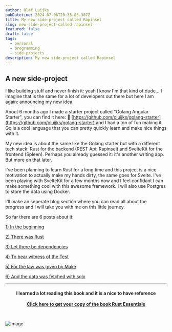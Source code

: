 ```yaml
---
author: Olaf Luijks
pubDatetime: 2024-07-08T20:35:05.307Z
title: My new side-project called Rapinsel
slug: new-side-project-called-rapinsel
featured: false
draft: false
tags:
  - personal
  - programming
  - side-projects
description: My new side-project called Rapinsel
---
```


## A new side-project

I like building stuff and never finish it: yeah I know I'm that kind of dude... I imagine that is the same for a lot of developers out there but here I am again: announcing my new idea.

About 6 months ago I made a starter project called "Golang Angular Starter", you can find it here: 🔗 [https://github.com/oluijks/golang-starter](https://github.com/oluijks/golang-starter) and I had a ton of fun making it. Go is a cool language that you can pretty quickly learn and make nice things with it.

My new idea is about the same like the Golang starter but with a different tech stack: Rust for the backend (REST Api: Rapinsel) and SvelteKit for the frontend (Spleen). Perhaps you already guessed it: it's another writing app. But more on that later.

I've been planning to learn Rust for a long time and this project is a nice motivation to actually make my hands dirty, the same goes for Svelte. I've been playing with SvelteKit for a few months now and I feel confidant I can make something cool with this awesome framework. I will also use Postgres to store the data using Docker.

I'll make an seperate blog section where you can read all about the progress and I will take you with me on this little journey.

So far there are 6 posts about it:

[1) In the beginning](/posts/sprs-part1-in-the-beginning/)

[2) There was Rust](/posts/sprs-part2-there-was-rust/)

[3) Let there be dependencies](/posts/sprs-part3-let-there-be-dependencies/)

[4) To bear witness of the Test](/posts/sprs-part4-and-the-test-shineth-in-darkness/)

[5) For the law was given by Make](/posts/sprs-part5-and-the-word-was-given-by-automation/)

[6) And the data was fetched with sqlx](/posts/sprs-part6-and-the-data-was-fetched-with-sqlx/)

---

<h4 style="text-align: center; padding-bottom: 26px;">
I learned a lot reading this book and it is a nice to have reference<br /><br />
  <a href="https://amzn.to/4kiPb97" target="_blank">Click here to get your copy of the book Rust Essentials</a>
</h4>

![image](@/assets/images/rust-book.jpg)
